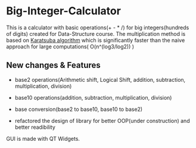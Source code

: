# Big-Integer-Calculator
This is a calculator with basic operations(+ - * /) for big integers(hundreds of digits) created for Data-Structure course.
The multiplication method is based on <a href="https://en.wikipedia.org/wiki/Karatsuba_algorithm">Karatsuba algorithm</a> which is significantly faster than the naive approach for large computations( O(n^(log3/log2)) )

## New changes & Features

- base2 operations(Arithmetic shift, Logical Shift, addition, subtraction, multiplication, division)
- base10 operations(addition, subtraction, multiplication, division)

- base conversion(base2 to base10, base10 to base2)

- refactored the design of library for better OOP(under construction) and better readibility




GUI is made with QT Widgets.




